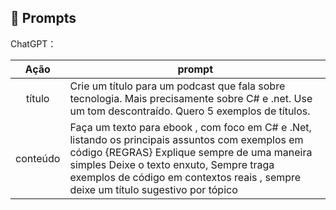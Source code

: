 ## 🧠 Prompts


ChatGPT：

|   Ação   | prompt                                                                                                                                                                                                                                                                         |
| :------: | ------------------------------------------------------------------------------------------------------------------------------------------------------------------------------------------------------------------------------------------------------------------------------ |
|  título  |Crie um título para um podcast que fala sobre tecnologia. Mais precisamente sobre C# e .net. Use um tom descontraído. Quero 5 exemplos de títulos.|
| conteúdo | Faça um texto para ebook , com foco em C# e .Net, listando os principais assuntos com exemplos em código {REGRAS} Explique sempre de uma maneira simples Deixe o texto enxuto, Sempre traga exemplos de código em contextos reais , sempre deixe um título sugestivo por tópico
